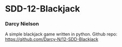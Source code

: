# SDD-12-Blackjack
### Darcy Nielson

A simple blackjack game written in python.
Github repo: https://github.com/Darcy-N/12-SDD-Blackjack